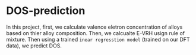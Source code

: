 # DOS-prediction
In this project, first, we calculate valence eletron concentration of alloys based on thier alloy composition. Then, we calcualte E-VRH usign rule of mixture. Then using a trained `inear regresstion model` (trained on our DFT data), we predict DOS. 
